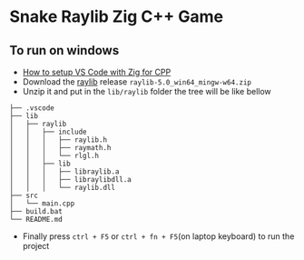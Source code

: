 # Snake Raylib Zig C++ Game

## To run on windows

- [How to setup VS Code with Zig for CPP](../zig-cpp/)
- Download the [raylib](https://github.com/raysan5/raylib/releases) release `raylib-5.0_win64_mingw-w64.zip`
- Unzip it and put in the `lib/raylib` folder the tree will be like bellow

```
├── .vscode
├── lib
│   ├── raylib
│   │   ├── include
│   │   │   ├── raylib.h
│   │   │   ├── raymath.h
│   │   │   └── rlgl.h
│   │   ├── lib
│   │   │   ├── libraylib.a
│   │   │   ├── libraylibdll.a
│   │   │   └── raylib.dll
├── src
│   └── main.cpp
├── build.bat
└── README.md
```

- Finally press `ctrl + F5` or `ctrl + fn + F5`(on laptop keyboard) to run the project
